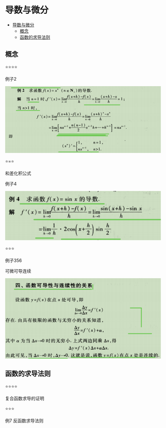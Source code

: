 # 导数与微分

- [导数与微分](#导数与微分)
  - [概念](#概念)
  - [函数的求导法则](#函数的求导法则)

## 概念

⭐⭐⭐⭐

例子2

![20220310152433](https://raw.githubusercontent.com/Logible/Image/main/note_image/20220310152433.png)

⭐=⭐

和差化积公式

例子4

![20220310152847](https://raw.githubusercontent.com/Logible/Image/main/note_image/20220310152847.png)

⭐⭐⭐

例子356

可微可导连续

![1](https://raw.githubusercontent.com/Logible/Image/main/note_image/cf20d72d479b9ffeb5934de5dfe8a85.png)

## 函数的求导法则

⭐⭐⭐⭐

复合函数求导的证明

⭐⭐⭐

例7 反函数求导法则
